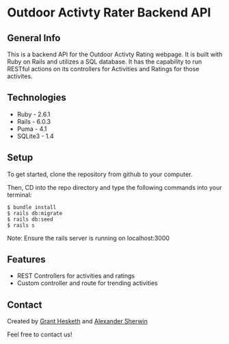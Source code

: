 # Outdoor Activty Rater Backend API

## General Info

This is a backend API for the Outdoor Activty Rating webpage. It is built with Ruby on Rails and utilizes a SQL database. It has the capability to run RESTful actions on its controllers for Activities and Ratings for those activites.


## Technologies
* Ruby - 2.6.1
* Rails - 6.0.3
* Puma - 4.1
* SQLite3 - 1.4

## Setup

To get started, clone the repository from github to your computer.

Then, CD into the repo directory and type the following commands into your terminal:

```
$ bundle install
$ rails db:migrate
$ rails db:seed
$ rails s

```

Note: Ensure the rails server is running on localhost:3000

## Features
* REST Controllers for activities and ratings
* Custom controller and route for trending activities

## Contact

Created by [Grant Hesketh](https://www.linkedin.com/in/granthesketh/) and [Alexander Sherwin](alx.sherwin@gmail.com)

Feel free to contact us!
